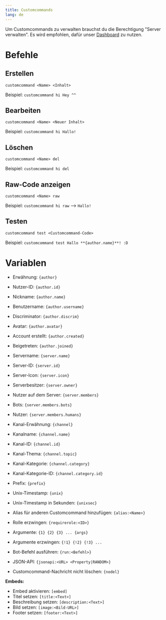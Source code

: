 ```yaml
---
title: Customcommands
lang: de
---
```


Um Customcommands zu verwalten brauchst du die Berechtigung "Server verwalten".
Es wird empfohlen, dafür unser [Dashboard](https://tomatenkuchen.eu/dashboard/customcommands/) zu nutzen.

# Befehle

## Erstellen

`customcommand <Name> <Inhalt>`

Beispiel:
`customcommand hi Hey ^^`

## Bearbeiten

`customcommand <Name> <Neuer Inhalt>`

Beispiel:
`customcommand hi Hallo!`

## Löschen

`customcommand <Name> del`

Beispiel:
`customcommand hi del`

## Raw-Code anzeigen

`customcommand <Name> raw`

Beispiel:
`customcommand hi raw`
-->
`Hallo!`

## Testen

`customcommand test <Customcommand-Code>`

Beispiel:
`customcommand test Hallo **{author.name}**! :D`

# Variablen

* Erwähnung: `{author}`
* Nutzer-ID: `{author.id}`
* Nickname: `{author.name}`
* Benutzername: `{author.username}`
* Discriminator: `{author.discrim}`
* Avatar: `{author.avatar}`
* Account erstellt: `{author.created}`
* Beigetreten: `{author.joined}`
* Servername: `{server.name}`
* Server-ID: `{server.id}`
* Server-Icon: `{server.icon}`
* Serverbesitzer: `{server.owner}`
* Nutzer auf dem Server: `{server.members}`
* Bots: `{server.members.bots}`
* Nutzer: `{server.members.humans}`
* Kanal-Erwähnung: `{channel}`
* Kanalname: `{channel.name}`
* Kanal-ID: `{channel.id}`
* Kanal-Thema: `{channel.topic}`
* Kanal-Kategorie: `{channel.category}`
* Kanal-Kategorie-ID: `{channel.category.id}`
* Prefix: `{prefix}`
* Unix-Timestamp: `{unix}`
* Unix-Timestamp in Sekunden: `{unixsec}`

* Alias für anderen Customcommand hinzufügen: `{alias:<Name>}`
* Rolle erzwingen: `{requirerole:<ID>}`

* Argumente: `{1} {2} {3} ... {args}`
* Argumente erzwingen: `{!1} {!2} {!3} ...`
* Bot-Befehl ausführen: `{run:<Befehl>}`
* JSON-API: `{jsonapi:<URL> <Property|RANDOM>}`
* Customcommand-Nachricht nicht löschen: `{nodel}`

**Embeds:**
* Embed aktivieren: `[embed]`
* Titel setzen: `[title:<Text>]`
* Beschreibung setzen: `[description:<Text>]`
* Bild setzen: `[image:<Bild-URL>]`
* Footer setzen: `[footer:<Text>]`
